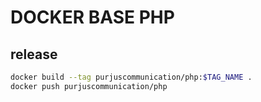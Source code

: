 # DOCKER BASE PHP

## release
```sh
docker build --tag purjuscommunication/php:$TAG_NAME .
docker push purjuscommunication/php
```

